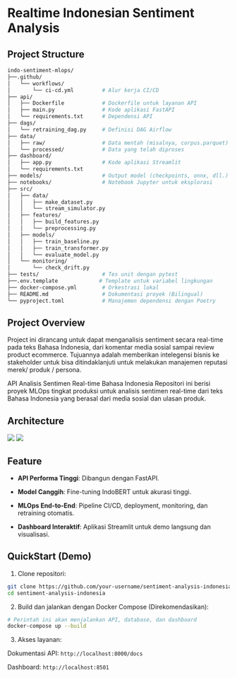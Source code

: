 # Realtime Indonesian Sentiment Analysis

## Project Structure

```bash
indo-sentiment-mlops/
├──.github/
│   └── workflows/
│       └── ci-cd.yml         # Alur kerja CI/CD
├── api/
│   ├── Dockerfile            # Dockerfile untuk layanan API
│   ├── main.py               # Kode aplikasi FastAPI
│   └── requirements.txt      # Dependensi API
├── dags/
│   └── retraining_dag.py     # Definisi DAG Airflow
├── data/
│   ├── raw/                  # Data mentah (misalnya, corpus.parquet)
│   └── processed/            # Data yang telah diproses
├── dashboard/
│   ├── app.py                # Kode aplikasi Streamlit
│   └── requirements.txt
├── models/                   # Output model (checkpoints, onnx, dll.)
├── notebooks/                # Notebook Jupyter untuk eksplorasi
├── src/
│   ├── data/
│   │   ├── make_dataset.py
│   │   └── stream_simulator.py
│   ├── features/
│   │   ├── build_features.py
│   │   └── preprocessing.py
│   ├── models/
│   │   ├── train_baseline.py
│   │   ├── train_transformer.py
│   │   └── evaluate_model.py
│   └── monitoring/
│       └── check_drift.py
├── tests/                    # Tes unit dengan pytest
├──.env.template             # Template untuk variabel lingkungan
├── docker-compose.yml        # Orkestrasi lokal
├── README.md                 # Dokumentasi proyek (Bilingual)
└── pyproject.toml            # Manajemen dependensi dengan Poetry
```

## Project Overview

Project ini dirancang untuk dapat menganalisis sentiment secara real-time pada teks Bahasa Indonesia, dari komentar media sosial sampai review product ecommerce. Tujuannya adalah memberikan intelegensi bisnis ke stakeholder untuk bisa ditindaklanjuti untuk melakukan manajemen reputasi merek/ produk / persona.

API Analisis Sentimen Real-time Bahasa Indonesia
Repositori ini berisi proyek MLOps tingkat produksi untuk analisis sentimen real-time dari teks Bahasa Indonesia yang berasal dari media sosial dan ulasan produk.

## Architecture

![](https://miro.medium.com/v2/resize:fit:1400/format:webp/1*DH5SfXFBXLN4aYEr4Ew-4Q.png)
![](https://excalidraw.com/#json=yu8-Wxsfwg7YvqE3iM0P3,dLkBnkwtk4gXeR79fBgkCw)

## Feature

- **API Performa Tinggi**: Dibangun dengan FastAPI.

- **Model Canggih**: Fine-tuning IndoBERT untuk akurasi tinggi.

- **MLOps End-to-End**: Pipeline CI/CD, deployment, monitoring, dan retraining otomatis.

- **Dashboard Interaktif**: Aplikasi Streamlit untuk demo langsung dan visualisasi.

## QuickStart (Demo)

1. Clone repositori:

```Bash
git clone https://github.com/your-username/sentiment-analysis-indonesia.git
cd sentiment-analysis-indonesia
```

2. Build dan jalankan dengan Docker Compose (Direkomendasikan):

```Bash
# Perintah ini akan menjalankan API, database, dan dashboard
docker-compose up --build
```

3. Akses layanan:

Dokumentasi API: `http://localhost:8000/docs`

Dashboard: `http://localhost:8501`